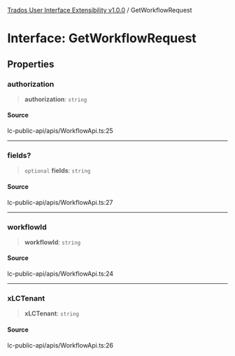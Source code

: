 [Trados User Interface Extensibility v1.0.0](../wiki/globals) / GetWorkflowRequest

# Interface: GetWorkflowRequest

## Properties

### authorization

> **authorization**: `string`

#### Source

lc-public-api/apis/WorkflowApi.ts:25

***

### fields?

> `optional` **fields**: `string`

#### Source

lc-public-api/apis/WorkflowApi.ts:27

***

### workflowId

> **workflowId**: `string`

#### Source

lc-public-api/apis/WorkflowApi.ts:24

***

### xLCTenant

> **xLCTenant**: `string`

#### Source

lc-public-api/apis/WorkflowApi.ts:26

